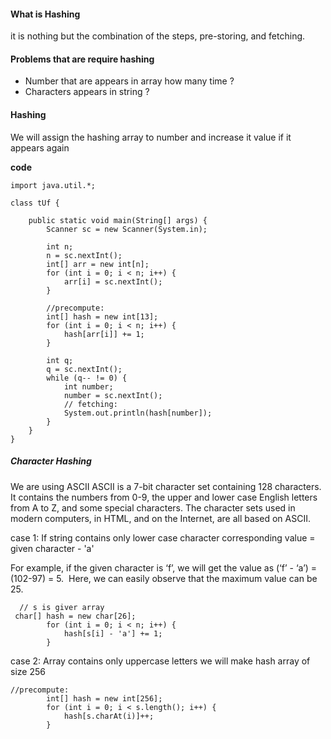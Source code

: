 #### What is Hashing
it is nothing but the combination of the steps, pre-storing, and fetching.

#### Problems that are require hashing
- Number that are appears in array how many time ?
- Characters appears in string ?

#### Hashing 

We will assign the hashing array to number and increase it value if it appears again

**code**
```
import java.util.*;

class tUf {

    public static void main(String[] args) {
        Scanner sc = new Scanner(System.in);

        int n;
        n = sc.nextInt();
        int[] arr = new int[n];
        for (int i = 0; i < n; i++) {
            arr[i] = sc.nextInt();
        }

        //precompute:
        int[] hash = new int[13];
        for (int i = 0; i < n; i++) {
            hash[arr[i]] += 1;
        }

        int q;
        q = sc.nextInt();
        while (q-- != 0) {
            int number;
            number = sc.nextInt();
            // fetching:
            System.out.println(hash[number]);
        }
    }
}
```

##### Character Hashing 
We are using ASCII
ASCII is a 7-bit character set containing 128 characters.
It contains the numbers from 0-9, the upper and lower case English letters from A to Z, and some special characters.
The character sets used in modern computers, in HTML, and on the Internet, are all based on ASCII.

case 1: If string contains only lower case character
 corresponding value = given character - 'a'

For example, if the given character is ‘f’, we will get the value as (‘f’ - ‘a’) = (102-97) = 5.  Here, we can easily observe that the maximum value can be 25.

```
  // s is giver array
 char[] hash = new char[26];
        for (int i = 0; i < n; i++) {
            hash[s[i] - 'a'] += 1;
        }
```

case 2: Array contains only uppercase letters
we will make hash array of size 256

```
//precompute:
        int[] hash = new int[256];
        for (int i = 0; i < s.length(); i++) {
            hash[s.charAt(i)]++;
        }
```

